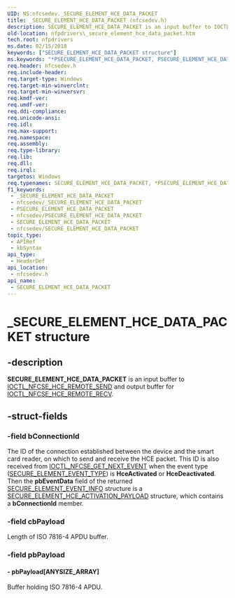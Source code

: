 ```yaml
---
UID: NS:nfcsedev._SECURE_ELEMENT_HCE_DATA_PACKET
title: _SECURE_ELEMENT_HCE_DATA_PACKET (nfcsedev.h)
description: SECURE_ELEMENT_HCE_DATA_PACKET is an input buffer to IOCTL_NFCSE_HCE_REMOTE_SEND and output buffer for IOCTL_NFCSE_HCE_REMOTE_RECV.
old-location: nfpdrivers\_secure_element_hce_data_packet.htm
tech.root: nfpdrivers
ms.date: 02/15/2018
keywords: ["SECURE_ELEMENT_HCE_DATA_PACKET structure"]
ms.keywords: "*PSECURE_ELEMENT_HCE_DATA_PACKET, PSECURE_ELEMENT_HCE_DATA_PACKET, PSECURE_ELEMENT_HCE_DATA_PACKET structure pointer [Near-Field Proximity Drivers], SECURE_ELEMENT_HCE_DATA_PACKET, SECURE_ELEMENT_HCE_DATA_PACKET structure [Near-Field Proximity Drivers], _SECURE_ELEMENT_HCE_DATA_PACKET, nfcsedev/PSECURE_ELEMENT_HCE_DATA_PACKET, nfcsedev/_SECURE_ELEMENT_HCE_DATA_PACKET, nfpdrivers._secure_element_hce_data_packet"
req.header: nfcsedev.h
req.include-header: 
req.target-type: Windows
req.target-min-winverclnt: 
req.target-min-winversvr: 
req.kmdf-ver: 
req.umdf-ver: 
req.ddi-compliance: 
req.unicode-ansi: 
req.idl: 
req.max-support: 
req.namespace: 
req.assembly: 
req.type-library: 
req.lib: 
req.dll: 
req.irql: 
targetos: Windows
req.typenames: SECURE_ELEMENT_HCE_DATA_PACKET, *PSECURE_ELEMENT_HCE_DATA_PACKET
f1_keywords:
 - _SECURE_ELEMENT_HCE_DATA_PACKET
 - nfcsedev/_SECURE_ELEMENT_HCE_DATA_PACKET
 - PSECURE_ELEMENT_HCE_DATA_PACKET
 - nfcsedev/PSECURE_ELEMENT_HCE_DATA_PACKET
 - SECURE_ELEMENT_HCE_DATA_PACKET
 - nfcsedev/SECURE_ELEMENT_HCE_DATA_PACKET
topic_type:
 - APIRef
 - kbSyntax
api_type:
 - HeaderDef
api_location:
 - nfcsedev.h
api_name:
 - SECURE_ELEMENT_HCE_DATA_PACKET
---
```


# _SECURE_ELEMENT_HCE_DATA_PACKET structure


## -description

<b>SECURE_ELEMENT_HCE_DATA_PACKET</b> is an input buffer to <a href="/windows-hardware/drivers/ddi/nfcsedev/ni-nfcsedev-ioctl_nfcse_hce_remote_send">IOCTL_NFCSE_HCE_REMOTE_SEND</a> and output buffer for <a href="/windows-hardware/drivers/ddi/nfcsedev/ni-nfcsedev-ioctl_nfcse_hce_remote_recv">IOCTL_NFCSE_HCE_REMOTE_RECV</a>.

## -struct-fields

### -field bConnectionId

The ID of the connection established between the device and the smart card reader, on which to send and receive the HCE packet. This ID is also received from <a href="/windows-hardware/drivers/ddi/nfcsedev/ni-nfcsedev-ioctl_nfcse_get_next_event">IOCTL_NFCSE_GET_NEXT_EVENT</a> when the event type (<a href="/windows-hardware/drivers/ddi/nfcsedev/ne-nfcsedev-_secure_element_event_type">SECURE_ELEMENT_EVENT_TYPE</a>) is <b>HceActivated</b> or <b>HceDeactivated</b>. Then the <b>pbEventData</b> field of the returned <a href="/windows-hardware/drivers/ddi/nfcsedev/ns-nfcsedev-_secure_element_event_info">SECURE_ELEMENT_EVENT_INFO</a> structure is a <a href="/windows-hardware/drivers/ddi/nfcsedev/ns-nfcsedev-_secure_element_hce_activation_payload">SECURE_ELEMENT_HCE_ACTIVATION_PAYLOAD</a> structure, which contains a <b>bConnectionId</b> member.

### -field cbPayload

Length of ISO 7816-4 APDU buffer.

### -field pbPayload

 




#### - pbPayload[ANYSIZE_ARRAY]

Buffer holding ISO 7816-4 APDU.

